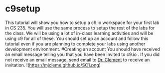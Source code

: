 # c9setup
This tutorial will show you how to setup a c9.io workspace for your first lab in CS 235.  You will use the same process to setup the rest of the labs for the class.  We will be using a lot of in-class learning activities and will be using c9 for all of these.  You should set up an account and follow this tutorial even if you are planning to complete your labs using another development environment.
#Creating an account
You should have received an email message telling you that you have been invited to c9.io .  If you did not receive an email message, send email to [Dr. Clement](mailto:clement@cs.byu.edu) to receive an invitation.
!(https://mjcleme.github.io/SC1.png)
